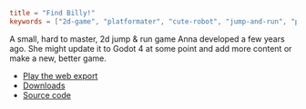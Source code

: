 ```toml
title = "Find Billy!"
keywords = ["2d-game", "platformater", "cute-robot", "jump-and-run", "pixel-art", "videogame", "godot-engine"]
```
A small, hard to master, 2d jump & run game Anna developed a few years ago. She might update it to Godot 4 at some point and add more content or make a new, better game.

- [Play the web export](https://find-billy.annaaurora.eu/)
- [Downloads](https://codeberg.org/annaaurora/Find-Billy/releases)
- [Source code](https://codeberg.org/annaaurora/Find-Billy)
